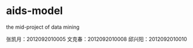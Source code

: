 aids-model
==========

the mid-project of data mining

张凯月：2012092010005
文克春：2012092010008
邱兴阳：2012092010010
